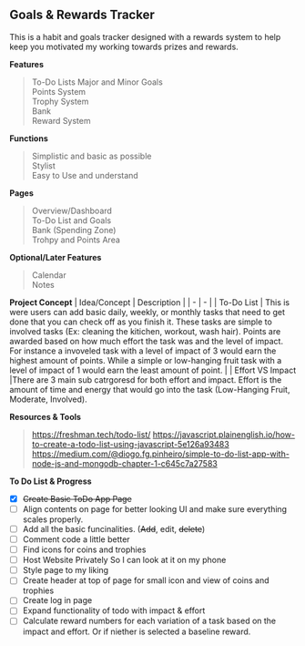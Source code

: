 ## Goals & Rewards Tracker

This is a habit and goals tracker designed with a rewards system to help keep you motivated my working towards prizes and rewards.

**Features**
> To-Do Lists
> Major and Minor Goals  
> Points System  
> Trophy System  
> Bank  
> Reward System  

**Functions**
> Simplistic and basic as possible  
> Stylist  
> Easy to Use and understand  

**Pages**
> Overview/Dashboard  
> To-Do List and Goals  
> Bank (Spending Zone)  
> Trohpy and Points Area  

**Optional/Later Features**
>Calendar  
>Notes  

**Project Concept**
| Idea/Concept | Description |
| - | - |
| To-Do List | This is were users can add basic daily, weekly, or monthly tasks that need to get done that you can check off as you finish it. These tasks are simple to involved tasks (Ex: cleaning the kitichen, workout, wash hair). Points are awarded based on how much effort the task was and the level of impact. For instance a invoveled task with a level of impact of 3 would earn the highest amount of points. While a simple or low-hanging fruit task with a level of impact of 1 would earn the least amount of point. |
| Effort VS Impact |There are 3 main sub catrgoresd for both effort and impact. Effort is the amount of time and energy that would go into the task (Low-Hanging Fruit, Moderate, Involved).

**Resources & Tools**
> https://freshman.tech/todo-list/
> https://javascript.plainenglish.io/how-to-create-a-todo-list-using-javascript-5e126a93483
> https://medium.com/@diogo.fg.pinheiro/simple-to-do-list-app-with-node-js-and-mongodb-chapter-1-c645c7a27583

**To Do List & Progress**
- [X] ~~Create Basic ToDo App Page~~
- [ ] Align contents on page for better looking UI and make sure everything scales properly.
- [ ] Add all the basic funcinalities. (~~Add~~, edit, ~~delete~~)
- [ ] Comment code a little better
- [ ] Find icons for coins and trophies
- [ ] Host Website Privately So I can look at it on my phone
- [ ] Style page to my liking
- [ ] Create header at top of page for small icon and view of coins and trophies
- [ ] Create log in page
- [ ] Expand functionality of todo with impact & effort
- [ ] Calculate reward numbers for each variation of a task based on the impact and effort. Or if niether is selected a baseline reward. 
